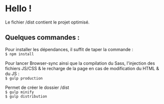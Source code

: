 # Hello ! 
Le fichier /dist contient le projet optimisé.

## Quelques commandes :
Pour installer les dépendances, il suffit de taper la commande :  
`$ npm install`

Pour lancer Browser-sync ainsi que la compilation du Sass, l'injection des fichiers JS/CSS & le recharge de la page en cas de modification du HTML & du JS :  
`$ gulp production`

Permet de créer le dossier /dist  
`$ gulp minify`  
`$ gulp distribution`